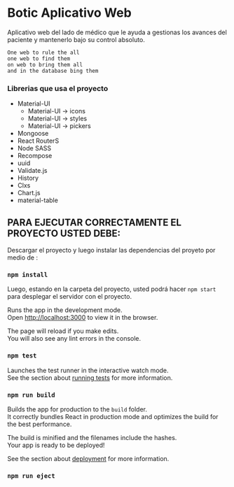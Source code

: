 
# Botic Aplicativo Web

Aplicativo web del lado de médico que le ayuda a gestionas los avances del paciente y mantenerlo bajo su control absoluto.<br> 

`One web to rule the all`<br>
    `one web to find them`<br>
    `on web to bring them all`<br>
    `and in the database bing them`<br>




### Librerias que usa el proyecto

* Material-UI
  *  Material-UI -> icons
  *  Material-UI -> styles
  *  Material-UI -> pickers
* Mongoose
* React RouterS
* Node SASS
* Recompose
* uuid
* Validate.js
* History
* Clxs
* Chart.js
* material-table


## PARA EJECUTAR CORRECTAMENTE EL PROYECTO USTED DEBE:

Descargar el proyecto y luego instalar las dependencias del proyeto por medio de :

### `npm install`

Luego, estando en la carpeta del proyecto, usted podrá hacer `npm start` para desplegar el servidor con el proyecto.<br>

Runs the app in the development mode.<br>
Open [http://localhost:3000](http://localhost:3000) to view it in the browser.

The page will reload if you make edits.<br>
You will also see any lint errors in the console.

### `npm test`

Launches the test runner in the interactive watch mode.<br>
See the section about [running tests](https://facebook.github.io/create-react-app/docs/running-tests) for more information.

### `npm run build`

Builds the app for production to the `build` folder.<br>
It correctly bundles React in production mode and optimizes the build for the best performance.

The build is minified and the filenames include the hashes.<br>
Your app is ready to be deployed!

See the section about [deployment](https://facebook.github.io/create-react-app/docs/deployment) for more information.

### `npm run eject`

